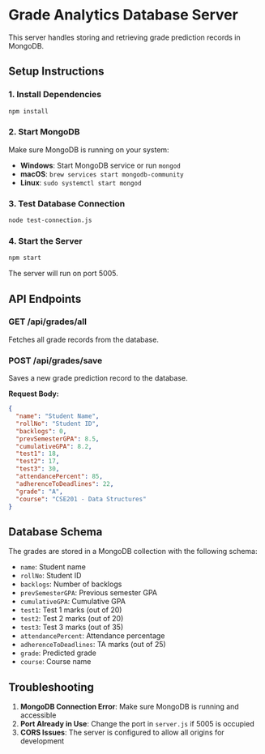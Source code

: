 # Grade Analytics Database Server

This server handles storing and retrieving grade prediction records in MongoDB.

## Setup Instructions

### 1. Install Dependencies
```bash
npm install
```

### 2. Start MongoDB
Make sure MongoDB is running on your system:
- **Windows**: Start MongoDB service or run `mongod`
- **macOS**: `brew services start mongodb-community`
- **Linux**: `sudo systemctl start mongod`

### 3. Test Database Connection
```bash
node test-connection.js
```

### 4. Start the Server
```bash
npm start
```

The server will run on port 5005.

## API Endpoints

### GET /api/grades/all
Fetches all grade records from the database.

### POST /api/grades/save
Saves a new grade prediction record to the database.

**Request Body:**
```json
{
  "name": "Student Name",
  "rollNo": "Student ID",
  "backlogs": 0,
  "prevSemesterGPA": 8.5,
  "cumulativeGPA": 8.2,
  "test1": 18,
  "test2": 17,
  "test3": 30,
  "attendancePercent": 85,
  "adherenceToDeadlines": 22,
  "grade": "A",
  "course": "CSE201 - Data Structures"
}
```

## Database Schema

The grades are stored in a MongoDB collection with the following schema:
- `name`: Student name
- `rollNo`: Student ID
- `backlogs`: Number of backlogs
- `prevSemesterGPA`: Previous semester GPA
- `cumulativeGPA`: Cumulative GPA
- `test1`: Test 1 marks (out of 20)
- `test2`: Test 2 marks (out of 20)
- `test3`: Test 3 marks (out of 35)
- `attendancePercent`: Attendance percentage
- `adherenceToDeadlines`: TA marks (out of 25)
- `grade`: Predicted grade
- `course`: Course name

## Troubleshooting

1. **MongoDB Connection Error**: Make sure MongoDB is running and accessible
2. **Port Already in Use**: Change the port in `server.js` if 5005 is occupied
3. **CORS Issues**: The server is configured to allow all origins for development 